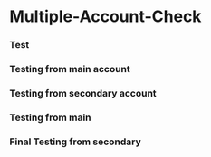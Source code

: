 # Multiple-Account-Check

### Test
### Testing from main account
### Testing from secondary account
### Testing from main
### Final Testing from secondary
